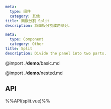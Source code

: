 ```yaml zh-CN
meta:
  type: 组件
  category: 其他
title: 面板分割 Split
description: 将面板分割成两部分。
```

```yaml en-US
meta:
  type: Component
  category: Other
title: Split
description: Divide the panel into two parts.
```

@import ./**demo**/basic.md

@import ./**demo**/nested.md

## API

%%API(split.vue)%%

